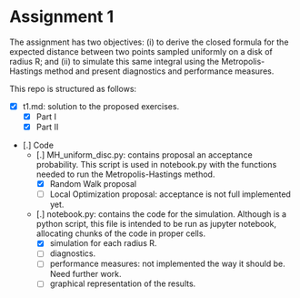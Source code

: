 # Assignment 1

The assignment has two objectives: (i) to derive the closed formula for the expected distance between two points sampled uniformly on a disk of radius R; and (ii) to simulate this same integral using the Metropolis-Hastings method and present diagnostics and performance measures. 

This repo is structured as follows:

- [X] t1.md: solution to the proposed exercises.
	- [X] Part I 
	- [X] Part II
	
- [.] Code
	- [.] MH_uniform_disc.py: contains proposal an acceptance probability. This script is used in notebook.py with the functions needed to run the Metropolis-Hastings method.
		- [X] Random Walk proposal
		- [ ] Local Optimization proposal: acceptance is not full implemented yet.
	- [.] notebook.py: contains the code for the simulation. Although is a python script, this file is intended to be run as jupyter notebook, allocating chunks of the code in proper cells.
		- [X] simulation for each radius R.
		- [ ] diagnostics.
		- [ ] performance measures: not implemented the way it should be. Need further work.
		- [ ] graphical representation of the results.
